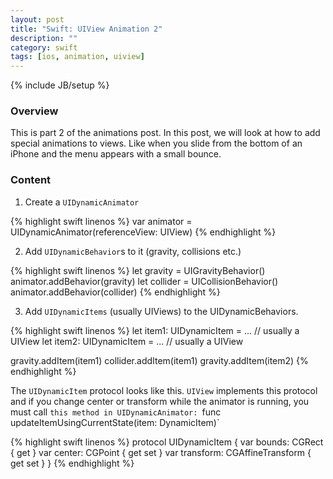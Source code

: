 ```yaml
---
layout: post
title: "Swift: UIView Animation 2"
description: ""
category: swift
tags: [ios, animation, uiview]
---
```

{% include JB/setup %}

<!-- Overview -->
<h3>Overview</h3>

This is part 2 of the animations post. In this post, we will look at how to add special animations to views. Like when you slide from the bottom of an iPhone and the menu appears with a small bounce.

<!-- Content -->
<h3>Content</h3>

1. Create a `UIDynamicAnimator`

<!-- Code _______________________________________-->
{% highlight swift linenos %}
var animator = UIDynamicAnimator(referenceView: UIView)
{% endhighlight %}
<!-- /Code ^^^^^^^^^^^^^^^^^^^^^^^^^^^^^^^^^^^^^^-->


2. Add `UIDynamicBehavior`s to it (gravity, collisions etc.)

<!-- Code _______________________________________-->
{% highlight swift linenos %}
let gravity = UIGravityBehavior()
animator.addBehavior(gravity)
let collider = UICollisionBehavior()
animator.addBehavior(collider)
{% endhighlight %}
<!-- /Code ^^^^^^^^^^^^^^^^^^^^^^^^^^^^^^^^^^^^^^-->


3. Add `UIDynamicItems` (usually UIViews) to the UIDynamicBehaviors.

<!-- Code _______________________________________-->
{% highlight swift linenos %}
let item1: UIDynamicItem = ... // usually a UIView
let item2: UIDynamicItem = ... // usually a UIView

gravity.addItem(item1)
collider.addItem(item1)
gravity.addItem(item2)
{% endhighlight %}
<!-- /Code ^^^^^^^^^^^^^^^^^^^^^^^^^^^^^^^^^^^^^^-->


The `UIDynamicItem` protocol looks like this. `UIView` implements this protocol and if you change center or transform while the animator is running, you must call `this method in UIDynamicAnimator: `func updateItemUsingCurrentState(item: DynamicItem)`

<!-- Code _______________________________________-->
{% highlight swift linenos %}
protocol UIDynamicItem {
    var bounds: CGRect { get }
    var center: CGPoint { get set }
    var transform: CGAffineTransform { get set }
}
{% endhighlight %}
<!-- /Code ^^^^^^^^^^^^^^^^^^^^^^^^^^^^^^^^^^^^^^-->

